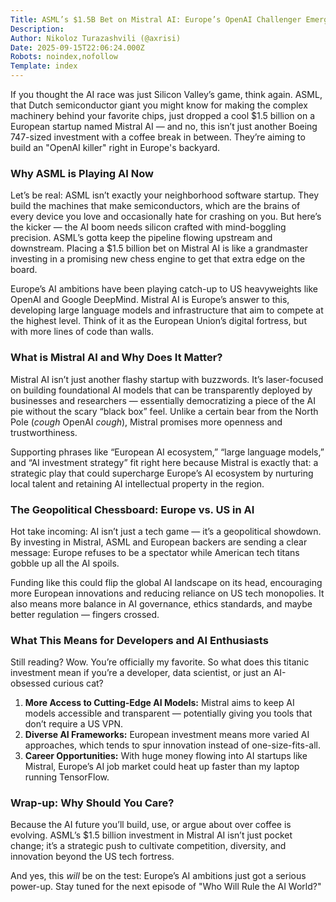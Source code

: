```yaml
---
Title: ASML’s $1.5B Bet on Mistral AI: Europe’s OpenAI Challenger Emerges
Description: 
Author: Nikoloz Turazashvili (@axrisi)
Date: 2025-09-15T22:06:24.000Z
Robots: noindex,nofollow
Template: index
---
```

<p>If you thought the AI race was just Silicon Valley’s game, think again. ASML, that Dutch semiconductor giant you might know for making the complex machinery behind your favorite chips, just dropped a cool $1.5 billion on a European startup named Mistral AI — and no, this isn’t just another Boeing 747-sized investment with a coffee break in between. They’re aiming to build an "OpenAI killer" right in Europe's backyard.</p>

<h3>
  
  
  Why ASML is Playing AI Now
</h3>

<p>Let’s be real: ASML isn’t exactly your neighborhood software startup. They build the machines that make semiconductors, which are the brains of every device you love and occasionally hate for crashing on you. But here’s the kicker — the AI boom needs silicon crafted with mind-boggling precision. ASML’s gotta keep the pipeline flowing upstream and downstream. Placing a $1.5 billion bet on Mistral AI is like a grandmaster investing in a promising new chess engine to get that extra edge on the board.</p>

<p>Europe’s AI ambitions have been playing catch-up to US heavyweights like OpenAI and Google DeepMind. Mistral AI is Europe’s answer to this, developing large language models and infrastructure that aim to compete at the highest level. Think of it as the European Union’s digital fortress, but with more lines of code than walls.</p>

<h3>
  
  
  What is Mistral AI and Why Does It Matter?
</h3>

<p>Mistral AI isn’t just another flashy startup with buzzwords. It’s laser-focused on building foundational AI models that can be transparently deployed by businesses and researchers — essentially democratizing a piece of the AI pie without the scary “black box” feel. Unlike a certain bear from the North Pole (<em>cough</em> OpenAI <em>cough</em>), Mistral promises more openness and trustworthiness.</p>

<p>Supporting phrases like “European AI ecosystem,” “large language models,” and “AI investment strategy” fit right here because Mistral is exactly that: a strategic play that could supercharge Europe’s AI ecosystem by nurturing local talent and retaining AI intellectual property in the region.</p>

<h3>
  
  
  The Geopolitical Chessboard: Europe vs. US in AI
</h3>

<p>Hot take incoming: AI isn’t just a tech game — it’s a geopolitical showdown. By investing in Mistral, ASML and European backers are sending a clear message: Europe refuses to be a spectator while American tech titans gobble up all the AI spoils.</p>

<p>Funding like this could flip the global AI landscape on its head, encouraging more European innovations and reducing reliance on US tech monopolies. It also means more balance in AI governance, ethics standards, and maybe better regulation — fingers crossed.</p>

<h3>
  
  
  What This Means for Developers and AI Enthusiasts
</h3>

<p>Still reading? Wow. You’re officially my favorite. So what does this titanic investment mean if you’re a developer, data scientist, or just an AI-obsessed curious cat?</p>

<ol>
<li>
<strong>More Access to Cutting-Edge AI Models:</strong> Mistral aims to keep AI models accessible and transparent — potentially giving you tools that don’t require a US VPN.</li>
<li>
<strong>Diverse AI Frameworks:</strong> European investment means more varied AI approaches, which tends to spur innovation instead of one-size-fits-all.</li>
<li>
<strong>Career Opportunities:</strong> With huge money flowing into AI startups like Mistral, Europe’s AI job market could heat up faster than my laptop running TensorFlow.</li>
</ol>

<h3>
  
  
  Wrap-up: Why Should You Care?
</h3>

<p>Because the AI future you’ll build, use, or argue about over coffee is evolving. ASML’s $1.5 billion investment in Mistral AI isn’t just pocket change; it’s a strategic push to cultivate competition, diversity, and innovation beyond the US tech fortress.</p>

<p>And yes, this <em>will</em> be on the test: Europe’s AI ambitions just got a serious power-up. Stay tuned for the next episode of "Who Will Rule the AI World?"</p>

